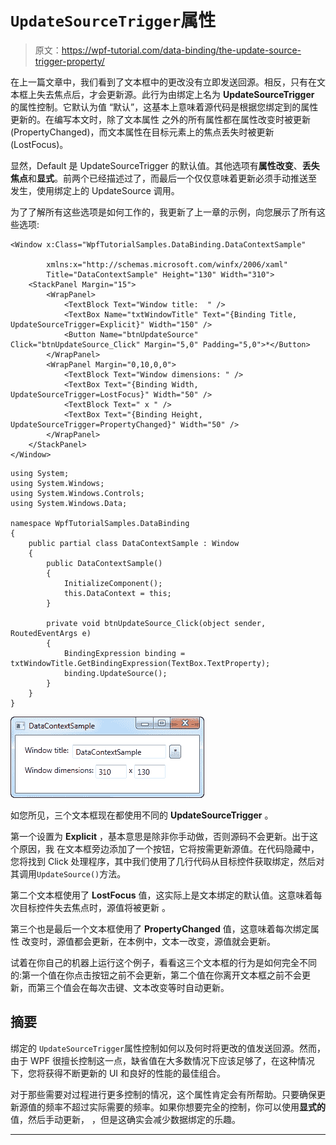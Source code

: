 # `UpdateSourceTrigger`属性

> 原文：<https://wpf-tutorial.com/data-binding/the-update-source-trigger-property/>

在上一篇文章中，我们看到了文本框中的更改没有立即发送回源。相反，只有在文本框上失去焦点后，才会更新源。此行为由绑定上名为 **UpdateSourceTrigger** 的属性控制。它默认为值 “默认”，这基本上意味着源代码是根据您绑定到的属性更新的。在编写本文时，除了文本属性 之外的所有属性都在属性改变时被更新(PropertyChanged)，而文本属性在目标元素上的焦点丢失时被更新 (LostFocus)。

显然，Default 是 UpdateSourceTrigger 的默认值。其他选项有**属性改变**、**丢失焦点**和**显式**。前两个已经描述过了，而最后一个仅仅意味着更新必须手动推送至 发生，使用绑定上的 UpdateSource 调用。

为了了解所有这些选项是如何工作的，我更新了上一章的示例，向您展示了所有这些选项:

```
<Window x:Class="WpfTutorialSamples.DataBinding.DataContextSample"

        xmlns:x="http://schemas.microsoft.com/winfx/2006/xaml"
        Title="DataContextSample" Height="130" Width="310">
	<StackPanel Margin="15">
		<WrapPanel>
			<TextBlock Text="Window title:  " />
			<TextBox Name="txtWindowTitle" Text="{Binding Title, UpdateSourceTrigger=Explicit}" Width="150" />
			<Button Name="btnUpdateSource" Click="btnUpdateSource_Click" Margin="5,0" Padding="5,0">*</Button>
		</WrapPanel>
		<WrapPanel Margin="0,10,0,0">
			<TextBlock Text="Window dimensions: " />
			<TextBox Text="{Binding Width, UpdateSourceTrigger=LostFocus}" Width="50" />
			<TextBlock Text=" x " />
			<TextBox Text="{Binding Height, UpdateSourceTrigger=PropertyChanged}" Width="50" />
		</WrapPanel>
	</StackPanel>
</Window>
```

```
using System;
using System.Windows;
using System.Windows.Controls;
using System.Windows.Data;

namespace WpfTutorialSamples.DataBinding
{
	public partial class DataContextSample : Window
	{
		public DataContextSample()
		{
			InitializeComponent();
			this.DataContext = this;
		}

		private void btnUpdateSource_Click(object sender, RoutedEventArgs e)
		{
			BindingExpression binding = txtWindowTitle.GetBindingExpression(TextBox.TextProperty);
			binding.UpdateSource();
		}
	}
}
```

![](img/9fe1ecb8510b057060050662e434d0b2.png "Several data bindings, each using different UpdateSourceTrigger values") <input type="hidden" name="IL_IN_ARTICLE">

如您所见，三个文本框现在都使用不同的 **UpdateSourceTrigger** 。

第一个设置为 **Explicit** ，基本意思是除非你手动做，否则源码不会更新。出于这个原因，我 在文本框旁边添加了一个按钮，它将按需更新源值。在代码隐藏中，您将找到 Click 处理程序，其中我们使用了几行代码从目标控件获取绑定，然后对其调用`UpdateSource()`方法。

第二个文本框使用了 **LostFocus** 值，这实际上是文本绑定的默认值。这意味着每次目标控件失去焦点时，源值将被更新 。

第三个也是最后一个文本框使用了 **PropertyChanged** 值，这意味着每次绑定属性 改变时，源值都会更新，在本例中，文本一改变，源值就会更新。

试着在你自己的机器上运行这个例子，看看这三个文本框的行为是如何完全不同的:第一个值在你点击按钮之前不会更新，第二个值在你离开文本框之前不会更新，而第三个值会在每次击键、文本改变等时自动更新。

## 摘要

绑定的 `UpdateSourceTrigger`属性控制如何以及何时将更改的值发送回源。然而，由于 WPF 很擅长控制这一点，缺省值在大多数情况下应该足够了，在这种情况下，您将获得不断更新的 UI 和良好的性能的最佳组合。

对于那些需要对过程进行更多控制的情况，这个属性肯定会有所帮助。只要确保更新源值的频率不超过实际需要的频率。如果你想要完全的控制，你可以使用**显式的**值，然后手动更新， ，但是这确实会减少数据绑定的乐趣。

* * *